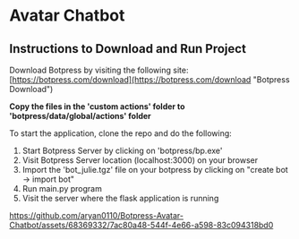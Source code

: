 # Avatar Chatbot #

## Instructions to Download and Run Project ##

Download Botpress by visiting the following site:  
[https://botpress.com/download](https://botpress.com/download "Botpress Download")

**Copy the files in the 'custom actions' folder to 'botpress/data/global/actions' folder**

To start the application, clone the repo and do the following:  
1. Start Botpress Server by clicking on 'botpress/bp.exe'  
2. Visit Botpress Server location (localhost:3000) on your browser  
3. Import the 'bot_julie.tgz' file on your botpress by clicking on "create bot -> import bot"  
4. Run main.py program  
5. Visit the server where the flask application is running



https://github.com/aryan0110/Botpress-Avatar-Chatbot/assets/68369332/7ac80a48-544f-4e66-a598-83c094318bd0

